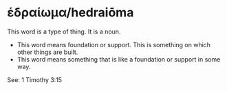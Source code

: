# ἑδραίωμα/hedraiōma
This word is a type of thing. It is a noun.

* This word means foundation or support. This is something on which other things are built.
* This word means something that is like a foundation or support in some way. 

See: 1 Timothy 3:15
